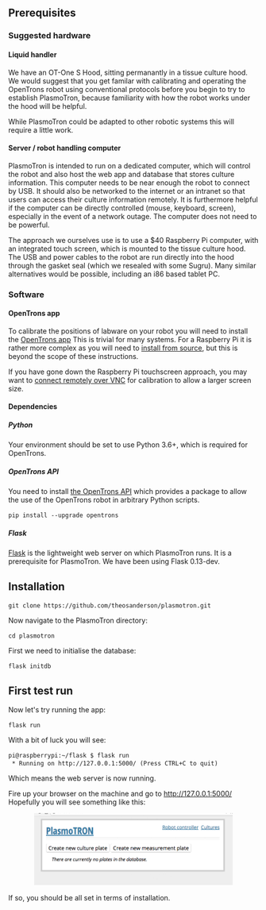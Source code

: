 ## Prerequisites

### Suggested hardware

#### Liquid handler

We have an OT-One S Hood, sitting permanantly in a tissue culture hood. We would suggest that you get familar with calibrating and operating the OpenTrons robot using conventional protocols before you begin to try to establish PlasmoTron, because familiarity with how the robot works under the hood will be helpful.

While PlasmoTron could be adapted to other robotic systems this will require a little work.

#### Server / robot handling computer

PlasmoTron is intended to run on a dedicated computer, which will control the robot and also host the web app and database that stores culture information. This computer needs to be near enough the robot to connect by USB. It should also be networked to the internet or an intranet so that users can access their culture information remotely. It is furthermore helpful if the computer can be directly controlled (mouse, keyboard, screen), especially in the event of a network outage. The computer does not need to be powerful.

The approach we ourselves use is to use a $40 Raspberry Pi computer, with an integrated touch screen, which is mounted to the tissue culture hood. The USB and power cables to the robot are run directly into the hood through the gasket seal (which we resealed with some Sugru). Many similar alternatives would be possible, including an i86 based tablet PC.


### Software

#### OpenTrons app
To calibrate the positions of labware on your robot you will need to install the [OpenTrons app](https://opentrons.com/ot-app) This is trivial for many systems. For a Raspberry Pi it is rather more complex as you will need to [install from source](https://github.com/Opentrons/opentrons), but this is beyond the scope of these instructions.

If you have gone down the Raspberry Pi touchscreen approach, you may want to [connect remotely over VNC](https://www.raspberrypi.org/documentation/remote-access/vnc/) for calibration to allow a larger screen size.

#### Dependencies

##### Python

Your environment should be set to use Python 3.6+, which is required for OpenTrons.
##### OpenTrons API
You need to install [the OpenTrons API](http://docs.opentrons.com/writing.html#jupyter-notebook) which provides a package to allow the use of the OpenTrons robot in arbitrary Python scripts.

```
pip install --upgrade opentrons 
```
##### Flask
[Flask](http://flask.pocoo.org/) is the lightweight web server on which PlasmoTron runs. It is a prerequisite for PlasmoTron. We have been using Flask 0.13-dev.

## Installation
```
git clone https://github.com/theosanderson/plasmotron.git
```

Now navigate to the PlasmoTron directory:

```
cd plasmotron
```

First we need to initialise the database:
```
flask initdb
```


## First test run
Now let's try running the app:
```
flask run
```
With a bit of luck you will see:
```
pi@raspberrypi:~/flask $ flask run
 * Running on http://127.0.0.1:5000/ (Press CTRL+C to quit)
 ```

Which means the web server is now running.

Fire up your browser on the machine and go to http://127.0.0.1:5000/ Hopefully you will see something like this:
<p align="center">
<img src="docs/images/initialview.png" width="400"/></p>

If so, you should be all set in terms of installation.


